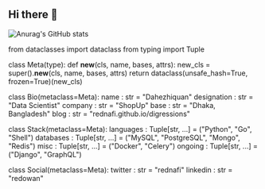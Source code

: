 ## Hi there 👋
![Anurag's GitHub stats](https://github-readme-stats.vercel.app/api?username=haruko386)


from dataclasses import dataclass
from typing import Tuple


class Meta(type):
    def __new__(cls, name, bases, attrs):
        new_cls = super().__new__(cls, name, bases, attrs)
        return dataclass(unsafe_hash=True, frozen=True)(new_cls)


class Bio(metaclass=Meta):
    name        : str = "Dahezhiquan"
    designation : str = "Data Scientist"
    company     : str = "ShopUp"
    base        : str = "Dhaka, Bangladesh"
    blog        : str = "rednafi.github.io/digressions"


class Stack(metaclass=Meta):
    languages   : Tuple[str, ...] = ("Python", "Go", "Shell")
    databases   : Tuple[str, ...] = ("MySQL", "PostgreSQL", "Mongo", "Redis")
    misc        : Tuple[str, ...] = ("Docker", "Celery")
    ongoing     : Tuple[str, ...] = ("Django", "GraphQL")


class Social(metaclass=Meta):
    twitter     : str = "rednafi"
    linkedin    : str = "redowan"
